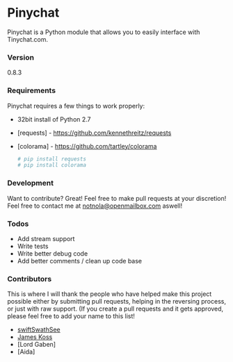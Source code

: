 # Pinychat

Pinychat is a Python module that allows you to easily interface with Tinychat.com. 

### Version
0.8.3

### Requirements 

Pinychat requires a few things to work properly:
* 32bit install of Python 2.7

* [requests] - https://github.com/kennethreitz/requests 

* [colorama] - https://github.com/tartley/colorama

    ```sh
    # pip install requests 
    # pip install colorama
    ```

### Development

Want to contribute? Great! Feel free to make pull requests at your discretion! Feel free to contact me at notnola@openmailbox.com aswell! 

### Todos

 - Add stream support
 - Write tests
 - Write better debug code
 - Add better comments / clean up code base

### Contributors
This is where I will thank the people who have helped make this project possible either by submitting pull requests, helping in the reversing process, or just with raw support. (If you create a pull requests and it gets approved, please feel free to add your name to this list!
- [swiftSwathSee](https://github.com/swiftSwathSee)
- [James Koss](http://www.jameskoss.com)
- [Lord Gaben]
- [Aida]
